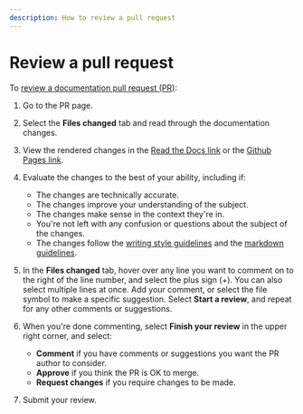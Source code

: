 ```yaml
---
description: How to review a pull request
---
```


# Review a pull request

To
[review a documentation pull request (PR)](https://docs.github.com/en/pull-requests/collaborating-with-pull-requests/reviewing-changes-in-pull-requests/about-pull-request-reviews):

1. Go to the PR page.

1. Select the **Files changed** tab and read through the documentation changes.

1. View the rendered changes in the [Read the Docs link](../preview/old-system.md#preview-on-read-the-docs) or the
   [Github Pages link](../preview/new-system.md#preview-on-github-pages).

1. Evaluate the changes to the best of your ability, including if:

    - The changes are technically accurate.
    - The changes improve your understanding of the subject.
    - The changes make sense in the context they're in.
    - You're not left with any confusion or questions about the subject of the changes.
    - The changes follow the [writing style guidelines](style-guide.md) and the
      [markdown guidelines](markdown/configure-and-format.md#format-markdown-for-documentation).

1. In the **Files changed** tab, hover over any line you want to comment on to the right of the line number, and select
    the plus sign (+).
    You can also select multiple lines at once.
    Add your comment, or select the file symbol to make a specific suggestion.
    Select **Start a review**, and repeat for any other comments or suggestions.

1. When you're done commenting, select **Finish your review** in the upper right corner, and select:

    - **Comment** if you have comments or suggestions you want the PR author to consider.
    - **Approve** if you think the PR is OK to merge.
    - **Request changes** if you require changes to be made.

1. Submit your review.
